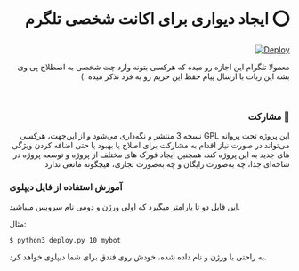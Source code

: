 <h1 style="text-align: right;direction: rtl;" dir="rtl">⭕️ ایجاد دیواری برای اکانت شخصی تلگرم</h1>
<div align="right">
<a href="https://heroku.com/deploy">
  <img src="https://www.herokucdn.com/deploy/button.svg" alt="Deploy">
</a>
  </div>
<p style="text-align: right;direction: rtl;" dir="rtl">معمولا تلگرام این اجازه رو میده که هرکسی بتونه وارد چت شخصی به اصطلاح پی وی بشه این ربات با ارسال پیام حفظ این حریم رو
  به فرد تذکر میده :)</p>
<br>

<h3 dir="rtl" style="text-align: right;direction: rtl;">🤝 مشارکت</h3>
<p dir="rtl" style="text-align: right;direction: rtl;">این پروژه تحت پروانه GPL نسخه 3 منتشر و نگه‌داری می‌شود و از این‌جهت، هرکسی می‌تواند در صورت نیاز اقدام به مشارکت برای اصلاح یا بهبود یا حتی اضافه کردن ویژگی های جدید به این پروژه کند، همچنین ایجاد فورک های مختلف از پروژه و توسعه پروژه در شاخه‌ای جدا، چه به‌صورت رایگان و چه به‌صورت تجاری، هیچگونه مانعی ندارد</p>

### آموزش استفاده از فایل دیپلوی

این فایل دو تا پارامتر میگیرد که اولی ورژن و دومی نام سرویس میباشید.

مثال:

```
$ python3 deploy.py 10 mybot
```

به راحتی با ورژن و نام داده شده، خودش روی فندق برای شما دیپلوی خواهد کرد.
